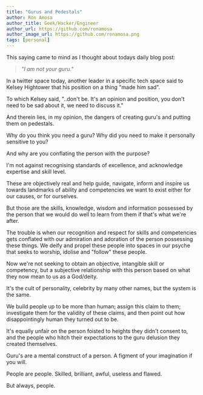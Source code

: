 ```yaml
---
title: "Gurus and Pedestals"
author: Ron Amosa
author_title: Geek/Hacker/Engineer
author_url: https://github.com/ronamosa
author_image_url: https://github.com/ronamosa.png
tags: [personal]
---
```


This saying came to mind as I thought about todays daily blog post:

> *"I am not your guru."*

In a twitter space today, another leader in a specific tech space said to Kelsey Hightower that his position on a thing "made him sad".

To which Kelsey said, "..don't be. It's an opinion and position, you don't need to be sad about it, we need to discuss it."

And therein lies, in my opinion, the dangers of creating guru's and putting them on pedestals.

Why do you think you need a guru? Why did you need to make it personally sensitive to you?

And why are you conflating the person with the purpose?

<!--truncate-->

I'm not against recognising standards of excellence, and acknowledge expertise and skill level.

These are objectively real and help guide, navigate, inform and inspire us towards landmarks of ability and competencies we want to exist either for our causes, or for ourselves.

But those are the skills, knowledge, wisdom and information possessed by the person that we would do well to learn from them if that's what we're after.

The trouble is when our recognition and respect for skills and competencies gets conflated with our admiration and adoration of the person possessing these things. We deify and propel these people into spaces in our psyche that seeks to worship, idolise and "follow" these people.

Now we're not seeking to obtain an objective, intangible skill or competency, but a subjective relationship with this person based on what they now mean to us as a God/deity.

It's the cult of personality, celebrity by many other names, but the system is the same.

We build people up to be more than human; assign this claim to them; investigate them for the validity of these claims, and then point out how disappointingly human they turned out to be.

It's equally unfair on the person foisted to heights they didn't consent to, and the people who hitch their expectations to the guru delusion they created themselves.

Guru's are a mental construct of a person. A figment of your imagination if you will.

People are people. Skilled, brilliant, awful, useless and flawed.

But always, people.
